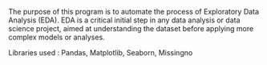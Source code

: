 The purpose of this program is to automate the process of Exploratory Data Analysis (EDA). EDA is a critical initial step in any data analysis or data science project, aimed at understanding the dataset before applying more complex models or analyses.

Libraries used : Pandas, Matplotlib, Seaborn, Missingno